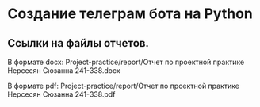 # Создание телеграм бота на Python

## Ссылки на файлы отчетов.

В формате docx:
Project-practice/report/Отчет по проектной практике Нерсесян Сюзанна 241-338.docx

В формате pdf:
Project-practice/report/Отчет по проектной практике Нерсесян Сюзанна 241-338.pdf
